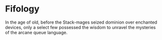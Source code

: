 # Fifology

In the age of old, before the Stack-mages seized dominion over enchanted devices, only a select few possessed the wisdom to unravel the mysteries of the arcane queue language.